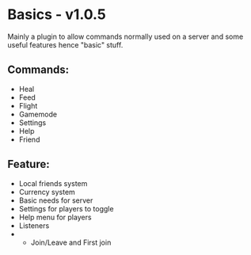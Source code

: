 # Basics - v1.0.5

Mainly a plugin to allow commands normally used on a server and some useful features hence "basic" stuff.

Commands:
-

- Heal
- Feed
- Flight
- Gamemode
- Settings
- Help
- Friend

Feature:
- 

- Local friends system
- Currency system
- Basic needs for server
- Settings for players to toggle
- Help menu for players
- Listeners
-
    - Join/Leave and First join
